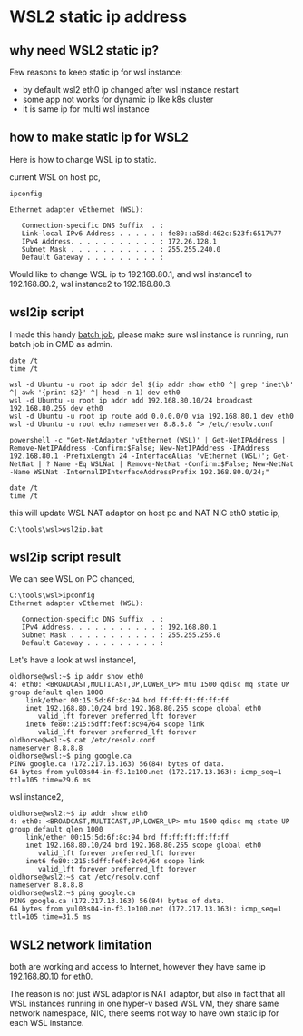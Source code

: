 # WSL2 static ip address
## why need WSL2 static ip?
Few reasons to keep static ip for wsl instance:
- by default wsl2 eth0 ip changed after wsl instance restart 
- some app not works for dynamic ip like k8s cluster
- it is same ip for multi wsl instance 

## how to make static ip for WSL2
Here is how to change WSL ip to static.

current WSL on host pc,
```
ipconfig

Ethernet adapter vEthernet (WSL):

   Connection-specific DNS Suffix  . : 
   Link-local IPv6 Address . . . . . : fe80::a58d:462c:523f:6517%77
   IPv4 Address. . . . . . . . . . . : 172.26.128.1
   Subnet Mask . . . . . . . . . . . : 255.255.240.0
   Default Gateway . . . . . . . . . : 
```
Would like to change WSL ip to 192.168.80.1, and wsl instance1 to 192.168.80.2, wsl instance2 to 192.168.80.3.

## wsl2ip script 
I made this handy [batch job](https://github.com/robertluwang/wslnote/blob/master/src/wsl2ip.bat), please make sure wsl instance is running, run batch job in CMD as admin.
```
date /t
time /t
 
wsl -d Ubuntu -u root ip addr del $(ip addr show eth0 ^| grep 'inet\b' ^| awk '{print $2}' ^| head -n 1) dev eth0
wsl -d Ubuntu -u root ip addr add 192.168.80.10/24 broadcast 192.168.80.255 dev eth0
wsl -d Ubuntu -u root ip route add 0.0.0.0/0 via 192.168.80.1 dev eth0
wsl -d Ubuntu -u root echo nameserver 8.8.8.8 ^> /etc/resolv.conf

powershell -c "Get-NetAdapter 'vEthernet (WSL)' | Get-NetIPAddress | Remove-NetIPAddress -Confirm:$False; New-NetIPAddress -IPAddress 192.168.80.1 -PrefixLength 24 -InterfaceAlias 'vEthernet (WSL)'; Get-NetNat | ? Name -Eq WSLNat | Remove-NetNat -Confirm:$False; New-NetNat -Name WSLNat -InternalIPInterfaceAddressPrefix 192.168.80.0/24;"
 
date /t
time /t
```
this will update WSL NAT adaptor on host pc and NAT NIC eth0 static ip, 
```
C:\tools\wsl>wsl2ip.bat
```
## wsl2ip script result 
We can see WSL on PC changed, 
```
C:\tools\wsl>ipconfig
Ethernet adapter vEthernet (WSL):

   Connection-specific DNS Suffix  . :
   IPv4 Address. . . . . . . . . . . : 192.168.80.1
   Subnet Mask . . . . . . . . . . . : 255.255.255.0
   Default Gateway . . . . . . . . . :
```
Let's have a look at wsl instance1,
```
oldhorse@wsl:~$ ip addr show eth0 
4: eth0: <BROADCAST,MULTICAST,UP,LOWER_UP> mtu 1500 qdisc mq state UP group default qlen 1000
    link/ether 00:15:5d:6f:8c:94 brd ff:ff:ff:ff:ff:ff
    inet 192.168.80.10/24 brd 192.168.80.255 scope global eth0
       valid_lft forever preferred_lft forever
    inet6 fe80::215:5dff:fe6f:8c94/64 scope link
       valid_lft forever preferred_lft forever
oldhorse@wsl:~$ cat /etc/resolv.conf 
nameserver 8.8.8.8
oldhorse@wsl:~$ ping google.ca
PING google.ca (172.217.13.163) 56(84) bytes of data.
64 bytes from yul03s04-in-f3.1e100.net (172.217.13.163): icmp_seq=1 ttl=105 time=29.6 ms
```
wsl instance2,
```
oldhorse@wsl2:~$ ip addr show eth0 
4: eth0: <BROADCAST,MULTICAST,UP,LOWER_UP> mtu 1500 qdisc mq state UP group default qlen 1000
    link/ether 00:15:5d:6f:8c:94 brd ff:ff:ff:ff:ff:ff
    inet 192.168.80.10/24 brd 192.168.80.255 scope global eth0
       valid_lft forever preferred_lft forever
    inet6 fe80::215:5dff:fe6f:8c94/64 scope link
       valid_lft forever preferred_lft forever
oldhorse@wsl2:~$ cat /etc/resolv.conf
nameserver 8.8.8.8
oldhorse@wsl2:~$ ping google.ca
PING google.ca (172.217.13.163) 56(84) bytes of data.
64 bytes from yul03s04-in-f3.1e100.net (172.217.13.163): icmp_seq=1 ttl=105 time=31.5 ms
```
## WSL2 network limitation 
both are working and access to Internet, however they have same ip 192.168.80.10 for eth0.

The reason is not just WSL adaptor is NAT adaptor, but also in fact that all WSL instances running in one hyper-v based WSL VM, they share same network namespace, NIC, there seems not way to have own static ip for each WSL instance.



